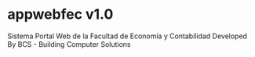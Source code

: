 # appwebfec v1.0
Sistema Portal Web de la Facultad de Economía y Contabilidad
Developed By BCS - Building Computer Solutions
